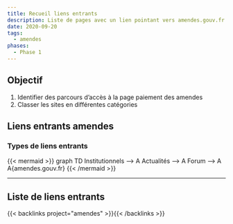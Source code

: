 ```yaml
---
title: Recueil liens entrants
description: Liste de pages avec un lien pointant vers amendes.gouv.fr.
date: 2020-09-20
tags:
  - amendes
phases:
  - Phase 1
---
```


## Objectif

  1. Identifier des parcours d’accès à la page paiement des amendes
  2. Classer les sites en différentes catégories

## Liens entrants amendes

### Types de liens entrants

{{< mermaid >}}
  graph TD
    Institutionnels --> A
    Actualités --> A
    Forum --> A
    A{amendes.gouv.fr}
{{< /mermaid >}}

---

<h2>Liste de liens entrants</h2>

{{< backlinks project="amendes" >}}{{< /backlinks >}}


